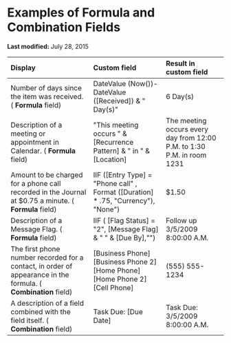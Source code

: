 
# Examples of Formula and Combination Fields

 **Last modified:** July 28, 2015



|**Display**|**Custom field**|**Result in custom field**|
|:-----|:-----|:-----|
|Number of days since the item was received. ( **Formula** field)|DateValue (Now())-DateValue ([Received]) &amp; " Day(s)"|6 Day(s)|
|Description of a meeting or appointment in Calendar. ( **Formula** field)|"This meeting occurs " &amp; [Recurrence Pattern] &amp; " in " &amp; [Location]|The meeting occurs every day from 12:00 P.M. to 1:30 P.M. in room 1231|
|Amount to be charged for a phone call recorded in the Journal at $0.75 a minute. ( **Formula** field)|IIF ([Entry Type] = "Phone call" , Format ([Duration] * .75, "Currency"), "None")|$1.50|
|Description of a Message Flag. ( **Formula** field)|IIF ( [Flag Status] = "2", [Message Flag] &amp; " " &amp; [Due By],"")|Follow up 3/5/2009 8:00:00 A.M.|
|The first phone number recorded for a contact, in order of appearance in the formula. ( **Combination** field)|[Business Phone] [Business Phone 2] [Home Phone] [Home Phone 2] [Cell Phone]|(555) 555-1234|
|A description of a field combined with the field itself. ( **Combination** field)|Task Due: [Due Date]|Task Due: 3/5/2009 8:00:00 A.M.|

